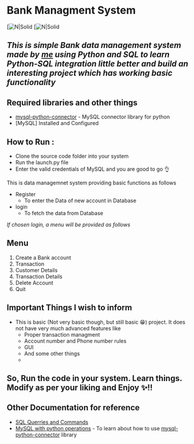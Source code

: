 # Bank Managment System
[![N|Solid](https://img.shields.io/badge/MySQL-005C84?style=for-the-badge&logo=mysql&logoColor=white)  [![N|Solid](https://img.shields.io/badge/Python-FFD43B?style=for-the-badge&logo=python&logoColor=darkgreen)

## _This is simple Bank data management system made by [me](https://github.com/DarshanSapariya) using Python and SQL to learn Python-SQL integration little better and build an interesting project which has working basic functionality_

## Required libraries and other things
- [mysql-python-connector](https://dev.mysql.com/doc/dev/connector-python/8.0/installation.html) - MySQL connector library for python
- [MySQL] Installed and Configured 

## How to Run :
- Clone the source code folder into your system
- Run the launch.py file 
- Enter the valid credentials of MySQL and you are good to go 👌

This is data managemnet system providing basic functions as follows

- Register 
  - To enter the Data of new account in Database
- login
  - To fetch the data from Database
 
 _If chosen login, a menu will be provided as follows_
 
 ## Menu 
 1. Create a Bank account
 2. Transaction
 3. Customer Details
 4. Transaction Details
 5. Delete Account
 6. Quit

## Important Things I wish to inform
- This is basic (Not very basic though, but still basic 😁) project. It does not have very much advanced features like 
  - Proper transaction managment
  - Account number and Phone number rules
  - GUI
  - And some other things
  - 
## So, Run the code in your system. Learn things. Modify as per your liking and Enjoy ✨!!


## Other Documentation for reference

- [SQL Querries and Commands](https://www.w3schools.com/sql/)
- [MySQL with python operations](https://dev.mysql.com/doc/dev/connector-python/8.0/tutorials.html) - To learn about how to use [mysql-python-connector](https://dev.mysql.com/doc/dev/connector-python/8.0/installation.html) library
